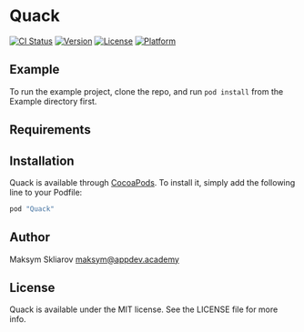 # Quack

[![CI Status](http://img.shields.io/travis/appdev-academy/Quack.svg?style=flat)](https://travis-ci.org/appdev-academy/Quack)
[![Version](https://img.shields.io/cocoapods/v/Quack.svg?style=flat)](http://cocoapods.org/pods/Quack)
[![License](https://img.shields.io/cocoapods/l/Quack.svg?style=flat)](http://cocoapods.org/pods/Quack)
[![Platform](https://img.shields.io/cocoapods/p/Quack.svg?style=flat)](http://cocoapods.org/pods/Quack)

## Example

To run the example project, clone the repo, and run `pod install` from the Example directory first.

## Requirements

## Installation

Quack is available through [CocoaPods](http://cocoapods.org). To install
it, simply add the following line to your Podfile:

```ruby
pod "Quack"
```

## Author

Maksym Skliarov maksym@appdev.academy

## License

Quack is available under the MIT license. See the LICENSE file for more info.
